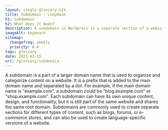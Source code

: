 ```yaml
--- 
layout: single-glossary.njk
title: Subdomain - Loopdash
h1: Subdomain
h2: What does it mean?
description: A subdomain in Wordpress is a separate section of a website that can be used to organize content or create a distinct area for a specific purpose, such as a blog or online store.
imageAlt: keyboard
sitemap:
  changefreq: weekly
  priority: 0.4
tags: glossary
date: 2023-03-15
url: /glossary/subdomain
---
```


A subdomain is a part of a larger domain name that is used to organize and categorize content on a website. It is a prefix that is added to the main domain name and separated by a dot. For example, if the main domain name is "example.com", a subdomain could be "blog.example.com" or "shop.example.com". Each subdomain can have its own unique content, design, and functionality, but it is still part of the same website and shares the same root domain. Subdomains are commonly used to create separate sections for different types of content, such as blogs, forums, or e-commerce stores, and can also be used to create language-specific versions of a website.

